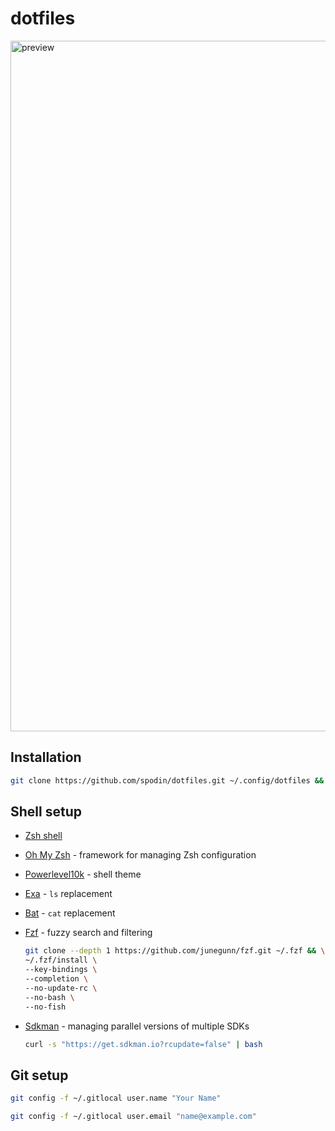 # dotfiles

<img width="1105" alt="preview" src="https://user-images.githubusercontent.com/8811713/214385541-2234ffc1-2017-4106-b3d3-bea869862a76.png">

## Installation

```bash
git clone https://github.com/spodin/dotfiles.git ~/.config/dotfiles && ~/.config/dotfiles/install.sh
```

## Shell setup

- [Zsh shell](https://www.zsh.org)

- [Oh My Zsh](https://ohmyz.sh) - framework for managing Zsh configuration

- [Powerlevel10k](https://github.com/romkatv/powerlevel10k) - shell theme

- [Exa](https://the.exa.website) - `ls` replacement

- [Bat](https://github.com/sharkdp/bat) - `cat` replacement

- [Fzf](https://github.com/junegunn/fzf) - fuzzy search and filtering

  ```bash
  git clone --depth 1 https://github.com/junegunn/fzf.git ~/.fzf && \
  ~/.fzf/install \
  --key-bindings \
  --completion \
  --no-update-rc \
  --no-bash \
  --no-fish
  ```
  
- [Sdkman](https://sdkman.io) - managing parallel versions of multiple SDKs

  ```bash
  curl -s "https://get.sdkman.io?rcupdate=false" | bash
  ```
  
## Git setup

```bash
git config -f ~/.gitlocal user.name "Your Name"
```

```bash
git config -f ~/.gitlocal user.email "name@example.com"
```
